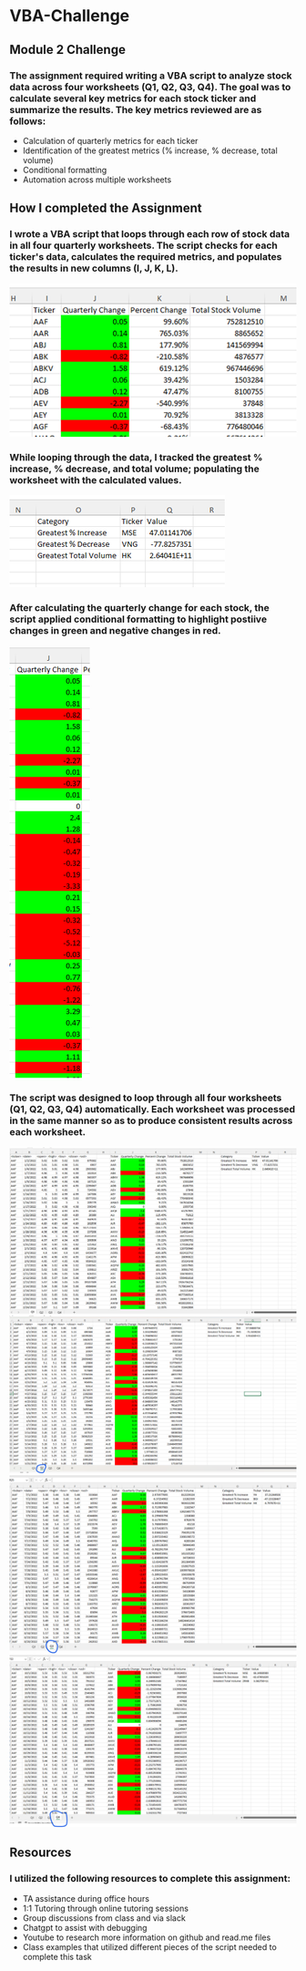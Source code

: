 # VBA-Challenge

## Module 2 Challenge
### The assignment required writing a VBA script to analyze stock data across four worksheets (Q1, Q2, Q3, Q4). The goal was to calculate several key metrics for each stock ticker and summarize the results. The key metrics reviewed are as follows:
- Calculation of quarterly metrics for each ticker
- Identification of the greatest metrics (% increase, % decrease, total volume)
- Conditional formatting
- Automation across multiple worksheets

## How I completed the Assignment
### I wrote a VBA script that loops through each row of stock data in all four quarterly worksheets. The script checks for each ticker's data, calculates the required metrics, and populates the results in new columns (I, J, K, L). 

![alt text](image.png)

### While looping through the data, I tracked the greatest % increase, % decrease, and total volume; populating the worksheet with the calculated values. 

![alt text](image-1.png)

### After calculating the quarterly change for each stock, the script applied conditional formatting to highlight postiive changes in green and negative changes in red. 

![alt text](image-2.png)

### The script was designed to loop through all four worksheets (Q1, Q2, Q3, Q4) automatically. Each worksheet was processed in the same manner so as to produce consistent results across each worksheet. 

![alt text](image-3.png)
![alt text](image-4.png)
![alt text](image-5.png)
![alt text](image-6.png)

## Resources 
### I utilized the following resources to complete this assignment:
- TA assistance during office hours
- 1:1 Tutoring through online tutoring sessions
- Group discussions from class and via slack
- Chatgpt to assist with debugging 
- Youtube to research more information on github and read.me files
- Class examples that utilized different pieces of the script needed to complete this task
